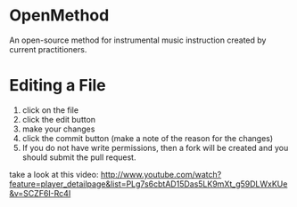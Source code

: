 OpenMethod
==========

An open-source method for instrumental music instruction created by current practitioners. 

Editing a File
=============

1. click on the file
2. click the edit button
3. make your changes
4. click the commit button (make a note of the reason for the changes)
5. If you do not have write permissions, then a fork will be created and you should submit the pull request.

take a look at this video: http://www.youtube.com/watch?feature=player_detailpage&list=PLg7s6cbtAD15Das5LK9mXt_g59DLWxKUe&v=SCZF6I-Rc4I
